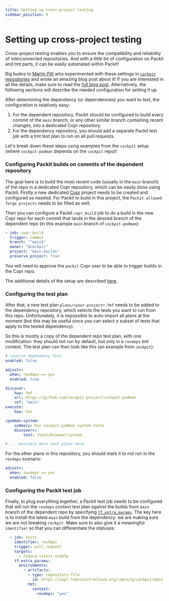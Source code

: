 ```yaml
---
title: Setting up cross-project testing
sidebar_position: 9
---
```

# Setting up cross-project testing
Cross-project testing enables you to ensure the compatibility and reliability of interconnected repositories.
And with a little bit of configuration on Packit and tmt parts, it can be easily automated within Packit!

Big kudos to [Martin Pitt](https://github.com/martinpitt/) who experimented with these settings in 
[`cockpit` repositories](https://github.com/cockpit-project/) and wrote an amazing blog post about it!
If you are interested in all the details, make sure to read the 
[full blog post](https://cockpit-project.org/blog/tmt-cross-project-testing.html). Alternatively, the following sections
will describe the needed configuration for setting it up.
 
After determining the dependency (or dependencies) you want to test, the configuration is relatively easy:
1. For the dependent repository, Packit should be configured to build every commit of the `main` branch, or any other
similar branch containing recent changes, into a dedicated Copr repository.
2. For the dependency repository, you should add a separate Packit test job with a tmt test plan to run on all pull requests. 

Let's break down these steps using examples from the `cockpit` setup (where `cockpit-podman` depends on the `cockpit` repo)!

### Configuring Packit builds on commits of the dependent repository
The goal here is to build the most recent code (usually in the `main` branch) of the repo in a dedicated Copr repository, 
which can be easily done using Packit.
Firstly a new dedicated [Copr](https://copr.fedorainfracloud.org) project needs to be created and configured as needed.
For Packit to build in this project, the `Packit allowed forge projects` needs to be filled as well.

Then you can configure a Packit `copr_build` job to do a build in the new Copr repo for each commit that lands in the desired 
branch of the dependent repo (in this example `main` branch of `cockpit-podman`):
```yaml
- job: copr_build
  trigger: commit
  branch: "^main$"
  owner: "@cockpit"
  project: "main-builds"
  preserve_project: True
```

You will need to approve the `packit` Copr user to be able to trigger builds in the Copr repo. 

The additional details of the setup are described [here](/docs/configuration/upstream/copr_build#using-a-custom-copr-project).

### Configuring the test plan 
After that, a new test plan `plans/<your-project>.fmf` needs to be added to the dependency repository, which selects the
tests you want to run from this repo. Unfortunately, it is impossible to auto-import all plans
at the moment (but this may be useful since you can select a subset of tests that apply to the tested dependency).

So this is mostly a copy of the dependent repo test plan, with one modification: they should not run by default, 
but only in a `revdeps` tmt context. The test plan can then look like this (an example from `cockpit`):
```yaml
# reverse dependency test
enabled: false

adjust+:
  when: revdeps == yes
  enabled: true

discover:
    how: fmf
    url: https://github.com/cockpit-project/cockpit-podman
    ref: "main"
execute:
    how: tmt

/podman-system:
    summary: Run cockpit-podman system tests
    discover+:
        test: /test/browser/system

# ... possibly more test plans here
```
For the other plans in this repository, you should mark it to not run in the `revdeps` scenario:
```yaml
adjust+:
  when: revdeps == yes
  enabled: false
```

### Configuring the Packit test job
Finally, to plug everything together, a Packit test job needs to be configured that will run the `revdeps` context test plan 
against the builds from `main` branch of the dependent repo by specifying [`tf_extra_params`](https://packit.dev/docs/configuration/upstream/tests#optional-parameters).
The key here is to install the latest `main` build from the dependency: we are making sure we are not breaking `cockpit`.
Make sure to also give it a meaningful `identifier` so that you can differentiate the statuses:

```yaml
  - job: tests
    identifier: revdeps
    trigger: pull_request
    targets:
      - fedora-latest-stable
    tf_extra_params:
      environments:
        - artifacts:
          - type: repository-file
            id: https://copr.fedorainfracloud.org/coprs/g/cockpit/main-builds/repo/fedora-$releasever/group_cockpit-main-builds-fedora-$releasever.repo
          tmt:
            context:
              revdeps: "yes"
```